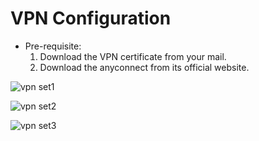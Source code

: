 # VPN Configuration

* Pre-requisite:
  1. Download the VPN certificate from your mail.
  2. Download the anyconnect from its official website.


![vpn set1](https://github.com/user-attachments/assets/091c743e-ddd7-45f1-9a76-4a6e0339fbf1)

![vpn set2](https://github.com/user-attachments/assets/71609e9f-5ab7-497d-8798-31e5f65cf00e)

![vpn set3](https://github.com/user-attachments/assets/eb31bbf3-f56e-446f-9f07-a2b746096ba6)
